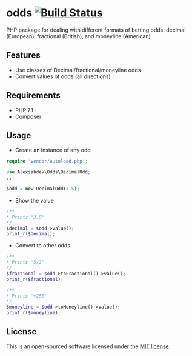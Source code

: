 # odds [![Build Status](https://travis-ci.org/alexsabdev/odds.svg?branch=master)](https://travis-ci.org/alexsabdev/odds)
PHP package for dealing with different formats of betting odds: decimal (European), fractional (British), and moneyline (American)

## Features
* Use classes of Decimal/fractional/moneyline odds
* Convert values of odds (all directions)

## Requirements
* PHP 7.1+
* Composer

## Usage

* Create an instance of any odd
```php
require 'vendor/autoload.php';

use Alexsabdev\Odds\DecimalOdd;
...

$odd = new DecimalOdd(3.5);
```

* Show the value
```php
/**
* Prints '3.5'
*/
$decimal = $odd->value();
print_r($decimal);
```

* Convert to other odds
```php
/**
* Prints '5/2'
*/
$fractional = $odd->toFractional()->value();
print_r($fractional);

/**
* Prints '+250'
*/
$moneyline = $odd->toMoneyline()->value();
print_r($moneyline);
```

## License

This is an open-sourced software licensed under the [MIT license](https://github.com/alexsabdev/convrtr/blob/master/LICENSE).
